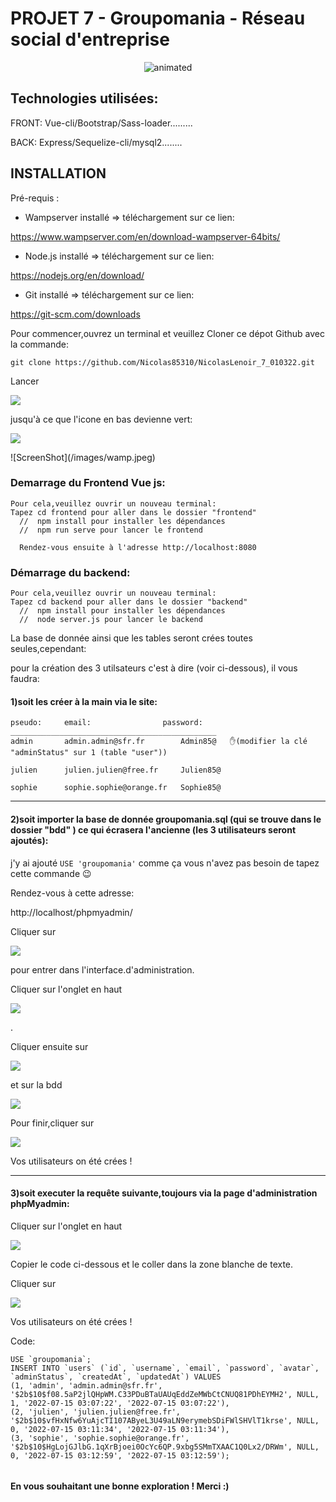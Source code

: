 # PROJET 7 - Groupomania - Réseau social d'entreprise



<p align="center"><img src="mobile.gif" alt="animated" /></p>
  
## Technologies utilisées:

FRONT: Vue-cli/Bootstrap/Sass-loader......... 

BACK: Express/Sequelize-cli/mysql2........ 

## INSTALLATION

Pré-requis :

- Wampserver installé => téléchargement sur ce lien:

 https://www.wampserver.com/en/download-wampserver-64bits/

- Node.js installé => téléchargement sur ce lien:

 https://nodejs.org/en/download/

- Git installé => téléchargement sur ce lien:

 https://git-scm.com/downloads


Pour commencer,ouvrez un terminal et veuillez Cloner ce dépot Github avec la commande:
 
```git clone https://github.com/Nicolas85310/NicolasLenoir_7_010322.git```


Lancer <p><img src="images/ws.jpeg" /></p> jusqu'à ce que l'icone en bas devienne vert:

<p><img src="images/wamp.jpeg" /></p>
![ScreenShot](/images/wamp.jpeg)  


### Demarrage du Frontend Vue js:

    Pour cela,veuillez ouvrir un nouveau terminal:
    Tapez cd frontend pour aller dans le dossier "frontend"
      //  npm install pour installer les dépendances
      //  npm run serve pour lancer le frontend

      Rendez-vous ensuite à l'adresse http://localhost:8080

### Démarrage du backend:
 
    Pour cela,veuillez ouvrir un nouveau terminal:
    Tapez cd backend pour aller dans le dossier "backend"
      //  npm install pour installer les dépendances
      //  node server.js pour lancer le backend

La base de donnée ainsi que les tables seront crées toutes seules,cependant:

pour la création des 3 utilsateurs c'est à dire (voir ci-dessous), il vous faudra:

#### 1)soit les créer à la main via le site:
```
pseudo:	    email:	              password:
______________________________________________
admin 	    admin.admin@sfr.fr 	      Admin85@   ✋(modifier la clé "adminStatus" sur 1 (table "user"))
 	
julien 	    julien.julien@free.fr     Julien85@

sophie 	    sophie.sophie@orange.fr   Sophie85@

```
-----------------------------------------------
#### 2)soit importer la base de donnée groupomania.sql (qui se trouve dans le dossier "bdd" ) ce qui écrasera l'ancienne (les 3 utilisateurs seront ajoutés):
j'y ai ajouté ```USE 'groupomania'``` comme ça vous n'avez pas besoin de tapez cette commande 😉

 Rendez-vous à cette adresse:

 http://localhost/phpmyadmin/ 

 Cliquer sur <p><img src="images/exe.jpeg" /></p> pour entrer dans l'interface.d'administration.

 Cliquer sur l'onglet en haut <p><img src="images/import.jpeg" /></p>.

 Cliquer ensuite sur <p><img src="images/choisir.jpeg" /></p> et sur la bdd <p><img src="images/bdd.jpeg" /></p>

 Pour finir,cliquer sur <p><img src="images/exe.jpeg" /></p>

 Vos utilisateurs on été crées !

-------------------------------------------------------------
#### 3)soit executer la requête suivante,toujours via la page d'administration phpMyadmin:

Cliquer sur l'onglet en haut <p><img src="images/sql.jpeg" /></p>

Copier le code ci-dessous et le coller dans la zone blanche de texte.

Cliquer sur <p><img src="images/exe.jpeg" /></p>

Vos utilisateurs on été crées ! 
 
Code:
```
USE `groupomania`;
INSERT INTO `users` (`id`, `username`, `email`, `password`, `avatar`, `adminStatus`, `createdAt`, `updatedAt`) VALUES
(1, 'admin', 'admin.admin@sfr.fr', '$2b$10$f08.5aP2jlQHpWM.C33PDuBTaUAUqEddZeMWbCtCNUQ81PDhEYMH2', NULL, 1, '2022-07-15 03:07:22', '2022-07-15 03:07:22'),
(2, 'julien', 'julien.julien@free.fr', '$2b$10$vfHxNfw6YuAjcTI107AByeL3U49aLN9erymebSDiFWlSHVlT1krse', NULL, 0, '2022-07-15 03:11:34', '2022-07-15 03:11:34'),
(3, 'sophie', 'sophie.sophie@orange.fr', '$2b$10$HgLojGJlbG.1qXrBjoei0OcYc6QP.9xbg5SMmTXAAC1Q0Lx2/DRWm', NULL, 0, '2022-07-15 03:12:59', '2022-07-15 03:12:59');


```

#### En vous souhaitant une bonne exploration ! Merci :)